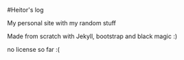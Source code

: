 #Heitor's log

My personal site with my random stuff

Made from scratch with Jekyll, bootstrap and black magic :)

no license so far :(